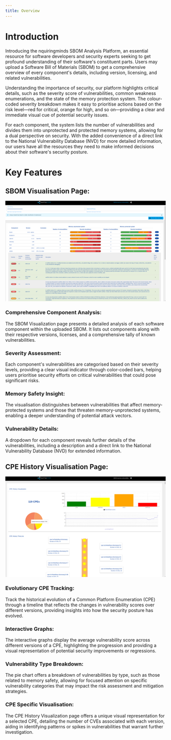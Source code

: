 ```yaml
---
title: Overview
---
```


# Introduction

Introducing the nquiringminds SBOM Analysis Platform, an essential resource for software developers and security experts seeking to get profound understanding of their software's constituent parts. Users may upload a Software Bill of Materials (SBOM) to get a comprehensive overview of every component's details, including version, licensing, and related vulnerabilities.

Understanding the importance of security, our platform highlights critical details, such as the severity score of vulnerabilities, common weakness enumerations, and the state of the memory protection system. The colour-coded severity breakdown makes it easy to prioritise actions based on the risk level—red for critical, orange for high, and so on—providing a clear and immediate visual cue of potential security issues.

For each component, the system lists the number of vulnerabilities and divides them into unprotected and protected memory systems, allowing for a dual perspective on security. With the added convenience of a direct link to the National Vulnerability Database (NVD) for more detailed information, our users have all the resources they need to make informed decisions about their software's security posture.


# Key Features

## SBOM Visualisation Page:
![Cyber-app](./cyber.png)
### Comprehensive Component Analysis:
The SBOM Visualization page presents a detailed analysis of each software component within the uploaded SBOM. It lists out components along with their respective versions, licenses, and a comprehensive tally of known vulnerabilities.

### Severity Assessment:
Each component's vulnerabilities are categorised based on their severity levels, providing a clear visual indicator through color-coded bars, helping users prioritise security efforts on critical vulnerabilities that could pose significant risks.

### Memory Safety Insight:
The visualisation distinguishes between vulnerabilities that affect memory-protected systems and those that threaten memory-unprotected systems, enabling a deeper understanding of potential attack vectors.

### Vulnerability Details:
A dropdown for each component reveals further details of the vulnerabilities, including a description and a direct link to the National Vulnerability Database (NVD) for extended information.


## CPE History Visualisation Page:
![sbom-gap](sbom-gap.png)
### Evolutionary CPE Tracking:
Track the historical evolution of a Common Platform Enumeration (CPE) through a timeline that reflects the changes in vulnerability scores over different versions, providing insights into how the security posture has evolved.

### Interactive Graphs:
The interactive graphs display the average vulnerability score across different versions of a CPE, highlighting the progression and providing a visual representation of potential security improvements or regressions.

### Vulnerability Type Breakdown:
The pie chart offers a breakdown of vulnerabilities by type, such as those related to memory safety, allowing for focused attention on specific vulnerability categories that may impact the risk assessment and mitigation strategies.

### CPE Specific Visualisation:
The CPE History Visualization page offers a unique visual representation for a selected CPE, detailing the number of CVEs associated with each version, aiding in identifying patterns or spikes in vulnerabilities that warrant further investigation.

